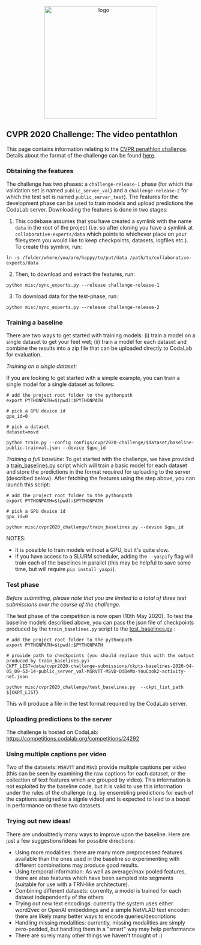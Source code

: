 <p align="center">
<img width="300" alt="logo" src="../figs/logo-centre.png">
</p>

## CVPR 2020 Challenge: The video pentathlon

This page contains information relating to the [CVPR penathlon challenge](https://www.robots.ox.ac.uk/~vgg/challenges/video-pentathlon/). Details about the format of the challenge can be found [here](https://www.robots.ox.ac.uk/~vgg/challenges/video-pentathlon/challenge.html).

### Obtaining the features

The challenge has two phases: a `challenge-release-1` phase (for which the validation set is named `public_server_val`) and a `challenge-release-2` for which the test set is named `public_server_test`).  The features for the development phase can be used to train models and upload predictions the CodaLab server. Downloading the features is done in two stages:

1. This codebase assumes that you have created a symlink with the name `data` in the root of the project (i.e. so after cloning you have a symlink at `collaborative-experts/data` which points to whichever place on your filesystem you would like to keep checkpoints, datasets, logfiles etc.). To create this symlink, run:

```
ln -s /folder/where/you/are/happy/to/put/data /path/to/collaborative-experts/data
```

2. Then, to download and extract the features, run:
```
python misc/sync_experts.py --release challenge-release-1
```

3. To download data for the test-phase, run:
```
python misc/sync_experts.py --release challenge-release-2
```


### Training a baseline

There are two ways to get started with training models: (i) train a model on a single dataset to get your feet wet; (ii) train a model for each dataset and combine the results into a zip file that can be uploaded directly to CodaLab for evaluation.  

*Training on a single dataset:*

If you are looking to get started with a simple example, you can train a single model for a single dataset as follows:

```
# add the project root folder to the pythonpath
export PYTHONPATH=$(pwd):$PYTHONPATH

# pick a GPU device id
gpu_id=0

# pick a dataset
dataset=msvd

python train.py --config configs/cvpr2020-challenge/$dataset/baseline-public-trainval.json --device $gpu_id
```

*Training a full baseline*: To get started with the challenge, we have provided a [train_baselines.py](cvpr2020_challenge/train_baselines.py) script which will train a basic model for each dataset and store the predictions in the format required for uploading to the server (described below). After fetching the features using the step above, you can launch this script:

```
# add the project root folder to the pythonpath
export PYTHONPATH=$(pwd):$PYTHONPATH

# pick a GPU device id
gpu_id=0

python misc/cvpr2020_challenge/train_baselines.py --device $gpu_id
```

NOTES:
* It is possible to train models without a GPU, but it's quite slow.
* If you have access to a SLURM scheduler, adding the `--yaspify` flag will train each of the baselines in parallel (this may be helpful to save some time, but will require `pip install yaspi`).

### Test phase

*Before submitting, please note that you are limited to a total of three test submissions over the course of the challenge*.

The test phase of the competition is now open (10th May 2020).  To test the baseline models described above, you can pass the json file of checkpoints produced by the `train_baselines.py` script to the [test_baselines.py](cvpr2020_challenge/test_baselines.py) :

```
# add the project root folder to the pythonpath
export PYTHONPATH=$(pwd):$PYTHONPATH

# provide path to checkpoints (you should replace this with the output produced by train_baselines.py)
CKPT_LIST=data/cvpr2020-challenge-submissions/ckpts-baselines-2020-04-05_09-53-14-public_server_val-MSRVTT-MSVD-DiDeMo-YouCook2-activity-net.json

python misc/cvpr2020_challenge/test_baselines.py  --ckpt_list_path ${CKPT_LIST}
```

This will produce a file in the test format required by the CodaLab server.


### Uploading predictions to the server

The challenge is hosted on CodaLab: https://competitions.codalab.org/competitions/24292

### Using multiple captions per video

Two of the datasets: `MSRVTT` and `MSVD` provide multiple captions per video (this can be seen by examining the raw captions for each dataset, or the collection of text features which are grouped by video).  This information is not exploited by the baseline code, but it is valid to use this information under the rules of the challenge (e.g. by ensembling predictions for each of the captions assigned to a signle video) and is expected to lead to a boost in performance on these two datasets.

### Trying out new ideas!

There are undoubtedly many ways to improve upon the baseline. Here are just a few suggestions/ideas for possible directions:
* Using more modalities: there are many more preprocessed features available than the ones used in the baseline so experimenting with different combinations may produce good results.
* Using temporal information: As well as average/max pooled features, there are also features which have been sampled into segments (suitable for use with a TRN-like architecture). 
* Combining different datasets: currenlty, a model is trained for each dataset independently of the others
* Trying out new text encodings: currently the system uses either word2vec or OpenAI embeddings and a simple NetVLAD text encoder: there are likely many better ways to encode queries/descriptions
* Handling missing modalities: currently, missing modalities are simply zero-padded, but handling them in a "smart" way may help performance
* There are surely many other things we haven't thought of :)

